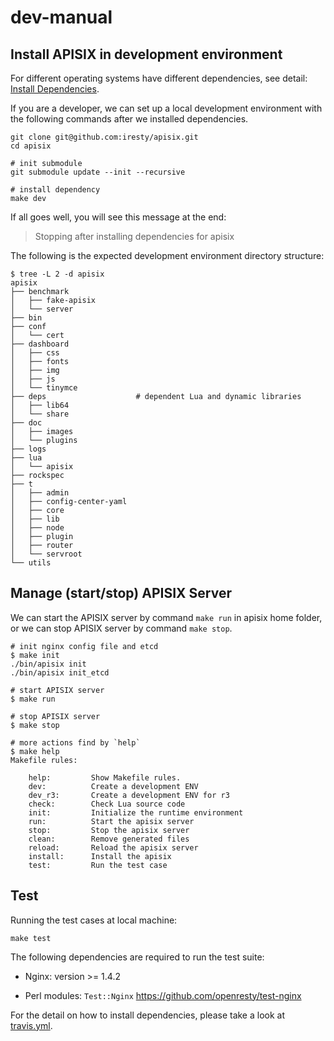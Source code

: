 # dev-manual

## Install APISIX in development environment

For different operating systems have different dependencies, see detail: [Install Dependencies](install-dependencies.md).

If you are a developer, we can set up a local development environment with the following commands after we installed dependencies.

```shell
git clone git@github.com:iresty/apisix.git
cd apisix

# init submodule
git submodule update --init --recursive

# install dependency
make dev
```

If all goes well, you will see this message at the end:

> Stopping after installing dependencies for apisix

The following is the expected development environment directory structure:

```shell
$ tree -L 2 -d apisix
apisix
├── benchmark
│   ├── fake-apisix
│   └── server
├── bin
├── conf
│   └── cert
├── dashboard
│   ├── css
│   ├── fonts
│   ├── img
│   ├── js
│   └── tinymce
├── deps                    # dependent Lua and dynamic libraries
│   ├── lib64
│   └── share
├── doc
│   ├── images
│   └── plugins
├── logs
├── lua
│   └── apisix
├── rockspec
├── t
│   ├── admin
│   ├── config-center-yaml
│   ├── core
│   ├── lib
│   ├── node
│   ├── plugin
│   ├── router
│   └── servroot
└── utils
```

## Manage (start/stop) APISIX Server

We can start the APISIX server by command `make run` in apisix home folder,
or we can stop APISIX server by command `make stop`.

```shell
# init nginx config file and etcd
$ make init
./bin/apisix init
./bin/apisix init_etcd

# start APISIX server
$ make run

# stop APISIX server
$ make stop

# more actions find by `help`
$ make help
Makefile rules:

    help:         Show Makefile rules.
    dev:          Create a development ENV
    dev_r3:       Create a development ENV for r3
    check:        Check Lua source code
    init:         Initialize the runtime environment
    run:          Start the apisix server
    stop:         Stop the apisix server
    clean:        Remove generated files
    reload:       Reload the apisix server
    install:      Install the apisix
    test:         Run the test case
```


## Test

Running the test cases at local machine:

```shell
make test
```

The following dependencies are required to run the test suite:

* Nginx: version >= 1.4.2

* Perl modules:
    `Test::Nginx` https://github.com/openresty/test-nginx

For the detail on how to install dependencies, please take a look at [travis.yml](.travis.yml).
